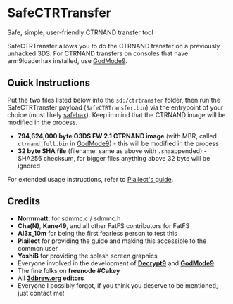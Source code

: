 # SafeCTRTransfer
Safe, simple, user-friendly CTRNAND transfer tool

SafeCTRTransfer allows you to do the CTRNAND transfer on a previously unhacked 3DS. For CTRNAND transfers on consoles that have arm9loaderhax installed, use [GodMode9](https://github.com/d0k3/GodMode9).

## Quick Instructions
Put the two files listed below into the `sd:/ctrtransfer` folder, then run the SafeCTRTransfer payload (`SafeCTRTransfer.bin`) via the entrypoint of your choice (most likely [safehax](https://github.com/TiniVi/safehax)). Keep in mind that the CTRNAND image will be modified in the process.
* **794,624,000 byte O3DS FW 2.1 CTRNAND image** (with MBR, called `ctrnand_full.bin` in [GodMode9](https://github.com/d0k3/GodMode9)) - this will be modified in the process
* **32 byte SHA file** (filename: same as above with `.sha`appended) - SHA256 checksum, for bigger files anything above 32 byte will be ignored

For extended usage instructions, refer to [Plailect's guide](https://3ds.guide/).

## Credits
* **Normmatt**, for sdmmc.c / sdmmc.h
* **Cha(N)**, **Kane49**, and all other FatFS contributors for FatFS
* **Al3x_10m** for being the first fearless person to test this
* **Plailect** for providing the guide and making this accessible to the common user
* **YoshiB** for providing the splash screen graphics
* Everyone involved in the development of **[Decrypt9](https://github.com/d0k3/Decrypt9WIP)** and **[GodMode9](https://github.com/d0k3/GodMode9)**
* The fine folks on **freenode #Cakey**
* All **[3dbrew.org](https://www.3dbrew.org/wiki/Main_Page) editors**
* Everyone I possibly forgot, if you think you deserve to be mentioned, just contact me!
